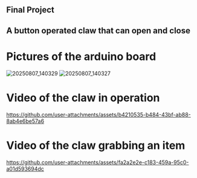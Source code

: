 ## Final Project
## A button operated claw that can open and close

# Pictures of the arduino board
![20250807_140329](https://github.com/user-attachments/assets/3ba7e09f-f7b6-433f-8839-b13decc667fd)
![20250807_140327](https://github.com/user-attachments/assets/bccb983b-35d8-4ebe-a76b-b553bed01abd)




# Video of the claw in operation
https://github.com/user-attachments/assets/b4210535-b484-43bf-ab88-8ab4e6be57a6

# Video of the claw grabbing an item
https://github.com/user-attachments/assets/fa2a2e2e-c183-459a-95c0-a01d593694dc

